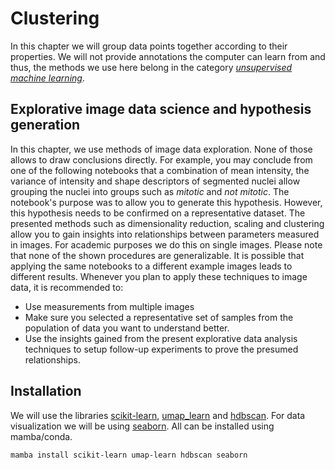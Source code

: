 # Clustering
In this chapter we will group data points together according to their properties. We will not provide annotations the computer can learn from and thus, the methods we use here belong in the category [_unsupervised machine learning_](https://en.wikipedia.org/wiki/Unsupervised_learning).

## Explorative image data science and hypothesis generation
In this chapter, we use methods of image data exploration. None of those allows to draw conclusions directly. For example, you may conclude from one of the following notebooks that a combination of mean intensity, the variance of intensity and shape descriptors of segmented nuclei allow grouping the nuclei into groups such as _mitotic_ and _not mitotic_. The notebook's purpose was to allow you to generate this hypothesis. However, this hypothesis needs to be confirmed on a representative dataset.
The presented methods such as dimensionality reduction, scaling and clustering allow you to gain insights into relationships between parameters measured in images. For academic purposes we do this on single images. Please note that none of the shown procedures are generalizable. It is possible that applying the same notebooks to a different example images leads to different results. Whenever you plan to apply these techniques to image data, it is recommended to:
* Use measurements from multiple images
* Make sure you selected a representative set of samples from the population of data you want to understand better.
* Use the insights gained from the present explorative data analysis techniques to setup follow-up experiments to prove the presumed relationships.

## Installation
We will use the libraries [scikit-learn](https://scikit-learn.org/), [umap_learn](https://umap-learn.readthedocs.io/) and [hdbscan](https://hdbscan.readthedocs.io/). For data visualization we will be using [seaborn](https://seaborn.pydata.org/).
All can be installed using mamba/conda.

```
mamba install scikit-learn umap-learn hdbscan seaborn
```

